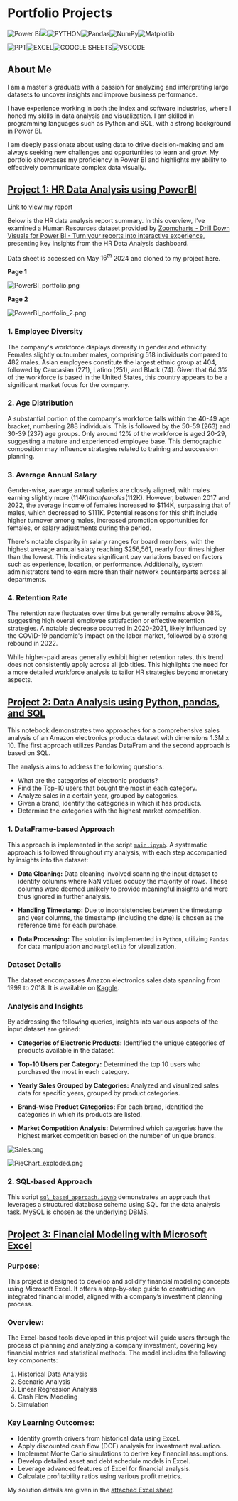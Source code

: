 # Portfolio Projects

![Power Bi](https://img.shields.io/badge/power_bi-F2C811?style=for-the-badge&logo=powerbi&logoColor=black)![](https://img.shields.io/badge/MySQL-00000F?style=for-the-badge&logo=mysql&logoColor=white)![PYTHON](https://img.shields.io/badge/python-3670A0?style=for-the-badge&logo=python&logoColor=ffdd54)![Pandas](https://img.shields.io/badge/pandas-%23150458.svg?style=for-the-badge&logo=pandas&logoColor=white)![NumPy](https://img.shields.io/badge/numpy-%23013243.svg?style=for-the-badge&logo=numpy&logoColor=white)![Matplotlib](https://img.shields.io/badge/Matplotlib-%23ffffff.svg?style=for-the-badge&logo=Matplotlib&logoColor=black)

![PPT](https://img.shields.io/badge/Microsoft_PowerPoint-B7472A?style=for-the-badge&logo=microsoft-powerpoint&logoColor=white)![EXCEL](https://img.shields.io/badge/Microsoft_Excel-217346?style=for-the-badge&logo=microsoft-excel&logoColor=white)![GOOGLE SHEETS](https://img.shields.io/badge/Google%20Sheets-34A853?style=for-the-badge&logo=google-sheets&logoColor=white)![VSCODE](https://img.shields.io/badge/VSCode-0078D4?style=for-the-badge&logo=visual%20studio%20code&logoColor=white)

## About Me

I am a master's graduate with a passion for analyzing and interpreting large datasets to uncover insights and improve business performance. 

I have experience working in both the index and software industries, where I honed my skills in data analysis and visualization. I am skilled in programming languages such as Python and SQL, with a strong background in Power BI.

I am deeply passionate about using data to drive decision-making and am always seeking new challenges and opportunities to learn and grow. My portfolio showcases my proficiency in Power BI and highlights my ability to effectively communicate complex data visually.

## [Project 1: HR Data Analysis using PowerBI](https://app.powerbi.com/view?r=eyJrIjoiZGUwZDFkZWMtMjY1ZS00MjdiLTkxYWUtMzk5MDRlOGExMTk3IiwidCI6IjRkMGQyNmU3LTM2OWEtNDFhYi1iNzgyLWQwOTgwMTFlYTEzNiIsImMiOjEwfQ%3D%3D)

[Link to view my report](https://app.powerbi.com/view?r=eyJrIjoiZGUwZDFkZWMtMjY1ZS00MjdiLTkxYWUtMzk5MDRlOGExMTk3IiwidCI6IjRkMGQyNmU3LTM2OWEtNDFhYi1iNzgyLWQwOTgwMTFlYTEzNiIsImMiOjEwfQ%3D%3D)

Below is the HR data analysis report summary. In this overview, I've examined a Human Resources dataset provided by [Zoomcharts - Drill Down Visuals for Power BI - Turn your reports into interactive experience](https://zoomcharts.com/en/microsoft-power-bi-custom-visuals/challenges/), presenting key insights from the HR Data Analysis dashboard.

Data sheet is accessed on May $16^{th}$ 2024 and cloned to my project [here](https://github.com/vutrang1808/vutrang1808/blob/main/data/HR_Data_Analysis_English.xlsx).

**Page 1**

![PowerBI_portfolio.png](./pics/PowerBI_portfolio.png)

**Page 2**


![PowerBI_portfolio_2.png](./pics/PowerBI_portfolio_2.png)



### 1. Employee Diversity

The company's workforce displays diversity in gender and ethnicity. Females slightly outnumber males, comprising 518 individuals compared to 482 males. Asian employees constitute the largest ethnic group at 404, followed by Caucasian (271), Latino (251), and Black (74). Given that 64.3% of the workforce is based in the United States, this country appears to be a significant market focus for the company.

### 2.  Age Distribution

A substantial portion of the company's workforce falls within the 40-49 age bracket, numbering 288 individuals. This is followed by the 50-59 (263) and 30-39 (237) age groups. Only around 12% of the workforce is aged 20-29, suggesting a mature and experienced employee base. This demographic composition may influence strategies related to training and succession planning.

### 3. Average Annual Salary

Gender-wise, average annual salaries are closely aligned, with males earning slightly more ($114K) than females ($112K). However, between 2017 and 2022, the average income of females increased to $114K, surpassing that of males, which decreased to $111K. Potential reasons for this shift include higher turnover among males, increased promotion opportunities for females, or salary adjustments during the period.

There's notable disparity in salary ranges for board members, with the highest average annual salary reaching $256,561, nearly four times higher than the lowest. This indicates significant pay variations based on factors such as experience, location, or performance. Additionally, system administrators tend to earn more than their network counterparts across all departments.

### 4. Retention Rate

The retention rate fluctuates over time but generally remains above 98\%, suggesting high overall employee satisfaction or effective retention strategies. A notable decrease occurred in 2020-2021, likely influenced by the COVID-19 pandemic's impact on the labor market, followed by a strong rebound in 2022.

While higher-paid areas generally exhibit higher retention rates, this trend does not consistently apply across all job titles. This highlights the need for a more detailed workforce analysis to tailor HR strategies beyond monetary aspects.

## [Project 2: Data Analysis using Python, pandas, and SQL](https://github.com/vutrang1808/amazon_electronic_products_sales)

This notebook demonstrates two approaches for a comprehensive sales analysis of an Amazon electronics products dataset with dimensions 1.3M x 10.
The first approach utilizes Pandas DataFram and the second approach is based on SQL.

The analysis aims to address the following questions:
- What are the categories of electronic products?
- Find the Top-10 users that bought the most in each category.
- Analyze sales in a certain year, grouped by categories.
- Given a brand, identify the categories in which it has products.
- Determine the categories with the highest market competition.

### **1. DataFrame-based Approach**

This approach is implemented in the script [`main.ipynb`](https://github.com/vutrang1808/amazon_electronic_products_sales/blob/main/main.ipynb).
A systematic approach is followed throughout my analysis, with each step accompanied by insights into the dataset: 
- **Data Cleaning:** 
Data cleaning involved scanning the input dataset to identify columns where NaN values occupy the majority of rows.
These columns were deemed unlikely to provide meaningful insights and were thus ignored in further analysis.

- **Handling Timestamp:**
Due to inconsistencies between the timestamp and year columns, the timestamp (including the date) is chosen as the reference time for each purchase.

- **Data Processing:**
The solution is implemented in `Python`, utilizing `Pandas` for data manipulation and `Matplotlib` for visualization.

### **Dataset Details**

The dataset encompasses Amazon electronics sales data spanning from 1999 to 2018. It is available on [Kaggle](https://www.kaggle.com/datasets/edusanketdk/electronics/data).

### **Analysis and Insights**
By addressing the following queries, insights into various aspects of the input dataset are gained:

- **Categories of Electronic Products:**
        Identified the unique categories of products available in the dataset.

- **Top-10 Users per Category:**
        Determined the top 10 users who purchased the most in each category.

- **Yearly Sales Grouped by Categories:**
        Analyzed and visualized sales data for specific years, grouped by product categories.

- **Brand-wise Product Categories:**
        For each brand, identified the categories in which its products are listed.

- **Market Competition Analysis:**
        Determined which categories have the highest market competition based on the number of unique brands.

![Sales.png](./pics/Sales.png)

![PieChart_exploded.png](./pics/PieChart_exploded.png)

### **2. SQL-based Approach**
This script [`sql_based_approach.ipynb`](https://github.com/vutrang1808/amazon_electronic_products_sales/blob/main/sql_based_approach.ipynb) demonstrates an approach that leverages a structured database schema using SQL for the data analysis task. 
MySQL is chosen as the underlying DBMS.

## [Project 3: Financial Modeling with Microsoft Excel](https://github.com/vutrang1808/excel_financial_modeling)

### Purpose:
This project is designed to develop and solidify financial modeling concepts using Microsoft Excel. It offers a step-by-step guide to constructing an integrated financial model, aligned with a company’s investment planning process.

### Overview:
The Excel-based tools developed in this project will guide users through the process of planning and analyzing a company investment, covering key financial metrics and statistical methods. The model includes the following key components:
1. Historical Data Analysis
2. Scenario Analysis
3. Linear Regression Analysis
4. Cash Flow Modeling
5. Simulation

### Key Learning Outcomes:
 - Identify growth drivers from historical data using Excel.
 - Apply discounted cash flow (DCF) analysis for investment evaluation.
 - Implement Monte Carlo simulations to derive key financial assumptions.
 - Develop detailed asset and debt schedule models in Excel.
 - Leverage advanced features of Excel for financial analysis.
 - Calculate profitability ratios using various profit metrics.

My solution details are given in the [attached Excel sheet](https://github.com/vutrang1808/excel_financial_modeling/blob/main/Project_Vu.xlsm). 

